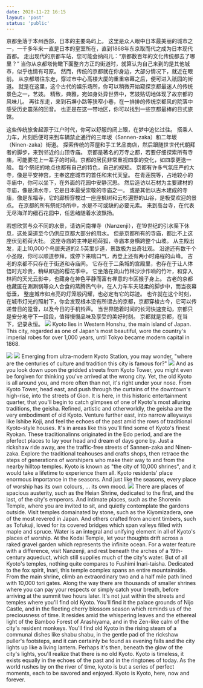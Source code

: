 ```yaml
---
date: 2020-11-22 16:15
layout: 'post'
status: 'public'
---
```


京都坐落于本州西部，日本的主要岛屿上。
这里是众人眼中日本最美丽的城市之一，一千多年来一直是日本的皇室所在，直到1868年东京取而代之成为日本现代首都。
走出现代的京都车站，您可能会纳闷儿：“京都数百年的文化传统都去了哪里？”
当你从京都塔俯瞰下面整齐方正的街道时，就算认为自己来到的是其他城市，似乎也情有可原。
然而，传统的京都就在你身边，大部分情况下，就近在眼前。
从京都塔往东走，穿过市中心高楼大厦的重重帘幕之后，便可进入祇园的街道。
就是在这里，这个古代的娱乐场所，你可以稍微开始窥探京都最迷人的传统景色之一，艺妓。
精致，典雅，宛如身处异世界中，艺妓贴切地体现了故京都的风味儿。
再往东走，来到石塀小路等狭窄小巷，在一排排的传统京都风的院落中感受历史震荡的回音。
也正是在这一带地区，你可以找到一些京都最棒的日式旅馆。


这些传统旅舍起源于江户时代，你可以舒服的闭上眼，在梦中追忆过往。
搭乘人力车，片刻后便可来到车辆禁止通行的三年坂（Sannen-zaka）和二年坂（Ninen-zaka）街道。
探索传统的茶屋和手工艺品商店，然后跟随世世代代朝拜者的脚步，来到邻近的山顶寺庙。
京都是著名的万寺之都，若要仔细探索所有寺庙，可能要花上一辈子的时间。京都的居民非常重视四季的变化，如四季更迭一般。
每个祭祀的地点也都有自己的特色，自己的规矩。
京都有许多气氛庄严的大寺，像是平安神宫，主奉这座城市的首任和末代天皇。
在青莲院等，占地较小的寺庙中，你可以坐下，在外面的花园中安静沉思。
然后造访以石材为主要建材的寺庙，像是清水寺，它是日本最受崇敬的寺庙之一。
或是其他以古木建成的寺庙，像是东福寺，它的廊桥穿梭过一座座枫树和云杉遍野的山谷，是极受欢迎的景点。
在京都的所有祭祀场所中，水是不可或缺的必要元素。
来到高台寺，在代表无尽海洋的细石花园中，任思绪随着水波飘扬。

若想欣赏与众不同的水景，请访问南禅寺（Nanzenji），在19世纪的引水渠下休息，这处渠道至今仍供应京都大部分的用水。
但是京都所有的寺庙，都比不上这座伏见稻荷大社。
这座寺庙的主神是稻荷狐，寺庙本身横跨整个山坡。
从主殿出发，走上10,000个鸟居夹道的2.5英里步道，景致极为出奇壮观。
沿途还有数千个小圣殿，你可以顺道参拜，或停下来喘口气，再登上还有两小时路程的山峰。
古老的京都不只存在于街道和寺庙间。
它存在于二条城的宫殿里，也存在于让人体悟时光珍贵，稍纵即逝的樱花季中。
它坐落在岚山竹林沙沙作响的竹叶，和穿入林间的天光云影中，也藏身在神色平静而富有禅意的市区猴子身上。
古老的京都也藏匿在涮涮锅等众人合食的蒸腾热气中，在人力车车夫轻柔的脚步中，而当夜幕低垂， 整座城市如点亮的灯笼般闪耀，也必定有它的踪迹。
也许就在这个时刻，在城市灯光的照射下，你会发现根本没有所谓古的京都，京都穿梭古今，它可以传递昔日的跫音，以及今日的手机铃声。
当世界随着时间的长河快速变动，京都只是安分地守下一段段，值得慢慢品味及享受的美好时刻。
京都就是京都，在当下，记录永恒。
![](https://cdn.pixabay.com/photo/2017/05/20/10/27/kinkaku-ji-2328557_1280.jpg)
Kyoto lies in Western Honshu, the main island of Japan.
This city, regarded as one of Japan's most beautiful, wore the country's imperial robes for over 1,000 years, until Tokyo became modern capital in 1868.

![](https://vkceyugu.cdn.bspapp.com/VKCEYUGU-imgbed/868bd8f2-335c-4c67-854f-8f9cc680cced.jpg)
![](https://cdn.pixabay.com/photo/2018/08/22/20/49/kyoto-3624588_1280.jpg)
Emerging from ultra-modern Kyoto Station, you may wonder, "where are the centuries of culture and tradition this city is famous for?"
![](https://cdn.pixabay.com/photo/2016/07/04/22/25/kyoto-tower-1497627_1280.jpg)
And as you look down upon the gridded streets from Kyoto Tower, you might even be forgiven for thinking you've arrived at the wrong city.
Yet, the old Kyoto is all around you, and more often than not, it's right under your nose.
From Kyoto Tower, head east, and push through the curtains of the downtown's high-rise, into the streets of Gion.
It is here, in this historic entertainment quarter, that you'll begin to catch glimpses of one of Kyoto's most alluring traditions, the geisha.
Refined, artistic and otherworldly, the geisha are the very embodiment of old Kyoto.
Venture further east, into narrow alleyways like Ishibe Koji, and feel the echoes of the past amid the rows of traditional Kyoto-style houses.
It's in areas like this you'll find some of Kyoto's finest Ryokan.
These traditionalinns originated in the Edo period, and are the pferfect places to lay your head and dream of days gone by.
Just a rickshaw ride away, are the traffic-free streets of Sannen-zaka and Ninen-zaka.
Explore the traditional teahouses and crafts shops, then retrace the steps of generations of worshipers who make their way to and from the nearby hilltop temples.
Kyoto is known as "the city of 10,000 shrines", and it would take a lifetime to experience them all. Kyoto residents'  place enormous importance in the seasons.
And just like the seasons, every place of worship has its own colours, ... its own mood.
![](https://cdn.pixabay.com/photo/2013/08/18/02/28/heian-shrine-173570_1280.jpg)
There are places of spacious austerity, such as the Heian Shrine, dedicated to the first, and the last, of the city's emperors. And intimate places, such as the Shorenin Temple, where you are invited to sit, and quietly contemplate the gardens outside.
Visit temples domainated by stone, such as the Kiyomizadera, one of the most revered in Japan.
And others crafted from ancient timbers, such as Tofukuji, loved for its covered bridges which span valleys filled with maple and spruce.
Water is an integral and unifying element in all of Kyoto's places of worship.
At the Kodai Temple, let your thoughts drift across a raked gravel garden which represents the infinite ocean.
For a water feature with a difference, visit Nanzenji, and rest beneath the arches of a 19th-century aqueduct, which still supplies much of the city's water.
But of all Kyoto's temples, nothing quite compares to Fushimi Inari-taisha.
Dedicated to the fox spirit, Inari, this temple complex spans an entire mountainside.
From the main shrine, climb an extraordinary two and a half mile path lined with 10,000 tori gates.
Along the way there are thousands of smaller shrines where you can pay your respects or simply catch your breath, before arriving at the summit two hours later.
It's not just within the streets and temples where you'll find old Kyoto.
You'll find it the palace grounds of Nijo Castle, and in the fleeting cherry blossom season which reminds us of the preciousness of time.
It resides amid the whispering leaves and the ethereal light of the Bamboo Forest of Arashiyama, and in the Zen-like calm of the city's resident monkeys.
You'll find old Kyoto in the rising steam of a communal dishes like shabu shabu, in the gentle pad of the rickshaw puller's footsteps, and it can certainly be found as evening falls and the city lights up like a living lantern.
Perhaps it's then, beneath the glow of the city's lights, you'll realize that there is no old Kyoto.
Kyoto is timeless, it exists equally in the echoes of the past and in the ringtones of today.
As the world rushes by on the river of time, kyoto is but a series of perfect moments,  each to be savored and enjoyed.
Kyoto is Kyoto, here, now and forever.